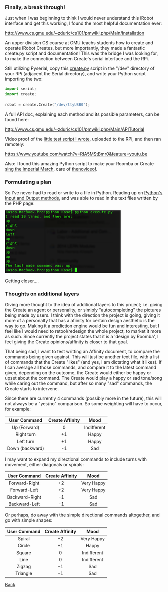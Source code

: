 ### Finally, a break through!

Just when I was beginning to think I would never understand this iRobot interface and get this working, I found the most helpful documentation ever:

<http://www.cs.gmu.edu/~zduric/cs101/pmwiki.php/Main/Installation>

An upper division CS course at GMU teachs students how to create and operate iRobot Creates, but more importantly, they made a fantastic create.py script and documentation! This was the bridge I was looking for, to make the connection between Create's serial interface and the RPi.

Still utilizing Pyserial, copy this [create.py](../../../../gh-pages/python/create.py) script in the "/dev" directory of your RPi (adjacent the Serial directory), and write your Python script importing the two:

```python
import serial;
import create;

robot = create.Create("/dev/ttyUSB0");

```
A full API doc, explaining each method and its possible parameters, can be found here:

<http://www.cs.gmu.edu/~zduric/cs101/pmwiki.php/Main/APITutorial>

Video proof of the [little test script I wrote](../../../../gh-pages/python/test2.py), uploaded to the RPi, and then ran remotely:

<https://www.youtube.com/watch?v=RIA5MStBmr0&feature=youtu.be>

Also: I found this amazing Python script to make your Roomba or Create [sing the Imperial March](https://gist.github.com/thenoviceoof/5465084), care of [thenoviceof](https://github.com/thenoviceoof).

### Formulating a plan

So I've never had to read or write to a file in Python. Reading up on [Python's Input and Output methods](https://docs.python.org/2/tutorial/inputoutput.html#reading-and-writing-files), and was able to read in the text files written by the PHP page:

<img src="img/terminal_commands.png" height="200">

Getting closer....

### Thoughts on additional layers

Giving more thought to the idea of additional layers to this project; i.e. giving the Create an agent or personality, or simiply "autocompleting" the pictures being made by users.  I think with the direction the project is going, giving it more of a personalty that has a afiinity for certain design aesthetic is the way to go. Making it a prediction engine would be fun and interesting, but I feel like I would need to retool/redesign the whole project, to market it more as such. Since currently the project states that it is a 'design by Roomba', I feel giving the Create opinions/affinity is closer to that goal.

That being sad, I want to test writting an Affinity document, to compare the commands being given against. This will just be another text file, with a list of commands that the Create "likes" (and yes, I am dictating what it likes). If I can average all those commands, and compare it to the latest command given, depending on the outcome, the Create would either be happy or upset about the command. The Create would play a happy or sad tone/song while caring out the command, but after so many "sad" commands, the Create starts to intervene.

Since there are currently 4 commands (possibly more in the future), this will not always be a "yes/no" comparison. So some weighting will have to occur, for example:

| User Command | Create Affinity | Mood |
|:------------:|:---------------:|:----:|
| Up (Forward) | 0 | Indifferent |
| Right turn | +1 | Happy |
| Left turn | +1 | Happy |
| Down (backward) | -1 | Sad|

I may want to expand my directional commands to include turns with movement, either diagonals or spirals:

| User Command | Create Affinity | Mood |
|:------------:|:---------------:|:----:|
| Forward-Right | +2 | Very Happy |
| Forward-Left | +2 | Very Happy |
| Backward-Right | -1 | Sad |
| Backward-Left | -1 | Sad |

Or perhaps, do away with the simple directional commands altogether, and go with simple shapes:

| User Command | Create Affinity | Mood |
|:------------:|:---------------:|:----:|
| Spiral | +2 | Very Happy |
| Circle | +1 | Happy |
| Square | 0 | Indifferent |
| Line | 0 | Indifferent |
| Zigzag | -1 | Sad |
| Triangle | -1 | Sad |

[Back](10.md)

